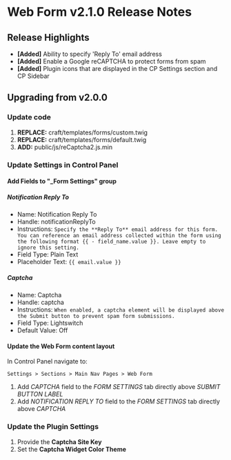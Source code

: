 # Web Form v2.1.0 Release Notes

## Release Highlights

- **[Added]** Ability to specify 'Reply To' email address
- **[Added]** Enable a Google reCAPTCHA to protect forms from spam
- **[Added]** Plugin icons that are displayed in the CP Settings section and CP Sidebar

## Upgrading from v2.0.0

### Update code

1. **REPLACE:** craft/templates/forms/custom.twig
1. **REPLACE:** craft/templates/forms/default.twig
1. **ADD:** public/js/reCaptcha2.js.min

### Update Settings in Control Panel

#### Add Fields to "_Form Settings" group

##### Notification Reply To

- Name: Notification Reply To
- Handle: notificationReplyTo
- Instructions: `Specify the **Reply To** email address for this form. You can reference an email address collected within the form using the following format {{ - field_name.value }}. Leave empty to ignore this setting.`
- Field Type: Plain Text
- Placeholder Text: `{{ email.value }}`

##### Captcha

- Name: Captcha
- Handle: captcha
- Instructions: `When enabled, a captcha element will be displayed above the Submit button to prevent spam form submissions.`
- Field Type: Lightswitch
- Default Value: Off

#### Update the Web Form content layout

In Control Panel navigate to:

`Settings > Sections > Main Nav Pages > Web Form`

1. Add _CAPTCHA_ field to the _FORM SETTINGS_ tab directly above _SUBMIT BUTTON LABEL_
2. Add _NOTIFICATION REPLY TO_ field to the _FORM SETTINGS_ tab directly above _CAPTCHA_

### Update the Plugin Settings

1. Provide the **Captcha Site Key**
1. Set the **Captcha Widget Color Theme**
